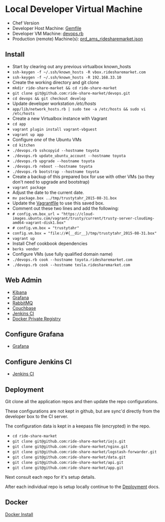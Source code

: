 # Local Developer Virtual Machine

- Chef Version
- Developer Host Machine: [Gemfile](../Gemfile)
- Developer VM Machine: [devops.rb](../app/kitchen/devops.rb)
- Production (remote) Machine(s): [prd_ams_ridesharemarket.json](../app/kitchen/data_bags/network/prd_ams_ridesharemarket.json)


## Install

- Start by clearing out any previous virtualbox known_hosts
- `ssh-keygen -f ~/.ssh/known_hosts -R vbox.ridesharemarket.com`
- `ssh-keygen -f ~/.ssh/known_hosts -R 192.168.33.10`
- Create the working directory and git clone
- `mkdir ride-share-market && cd ride-share-market`
- `git clone git@github.com:ride-share-market/devops.git`
- `cd devops && git checkout develop`
- Update developer workstation */etc/hosts*
- `app/lib/network_hosts.rb | sudo tee -a /etc/hosts && sudo vi /etc/hosts`
- Create a new Virtualbox instance with Vagrant
- `cd app`
- `vagrant plugin install vagrant-vbguest`
- `vagrant up app`
- Configure *one* of the Ubuntu VMs
- `cd kitchen`
- `./devops.rb sshcopyid --hostname toyota`
- `./devops.rb update_ubuntu_account --hostname toyota`
- `./devops.rb upgrade --hostname toyota`
- `./devops.rb reboot --hostname toyota`
- `./devops.rb bootstrap --hostname toyota`
- Create a backup of this prepared box for use with other VMs (so they don't need to upgrade and bootstrap)
- `vagrant package`
- Adjust the date to the current date.
- `mv package.box ../tmp/trustytahr_2015-08-31.box`
- Update the [Vagrantfile](../app/Vagrantfile) to use this saved box.
- Comment out these two lines and add the following:
- `# config.vm.box_url = "https://cloud-images.ubuntu.com/vagrant/trusty/current/trusty-server-cloudimg-amd64-vagrant-disk1.box"`
- `# config.vm.box = "trustytahr"`
- `config.vm.box = "file://#{__dir__}/tmp/trustytahr_2015-08-31.box"`
- `vagrant up`
- Install Chef cookbook dependencies
- `berks vendor`
- Configure VMs (use fully qualified domain name)
- `./devops.rb cook --hostname toyota.ridesharemarket.com`
- `./devops.rb cook --hostname tesla.ridesharemarket.com`

## Web Admin

- [Kibana](http://192.168.33.10:5601)
- [Grafana](http://192.168.33.10:3000)
- [RabbitMQ](http://192.168.33.10:15672)
- [Couchbase](http://192.168.33.10:8091)
- [Jenkins CI](http://192.168.33.10:8080)
- [Docker Private Registry](http://192.168.33.10:9001)

## Configure Grafana

- [Grafana](grafana.md)

## Configure Jenkins CI

- [Jenkins CI](jenkins-ci.md)

## Deployment

Git clone all the application repos and then update the repo configurations.

These configurations are not kept in github, but are sync'd directly from the developer box to the CI server.

The configuration data is kept in a keepass file (encrypted) in the repo.

- `cd ride-share-market`
- `git clone git@github.com:ride-share-market/iojs.git`
- `git clone git@github.com:ride-share-market/nginx.git`
- `git clone git@github.com:ride-share-market/logstash-forwarder.git`
- `git clone git@github.com:ride-share-market/data.git`
- `git clone git@github.com:ride-share-market/api.git`
- `git clone git@github.com:ride-share-market/app.git`

Next consult each repo for it's setup details.

After each individual repo is setup locally continue to the [Deployment](deployment.md) docs.

## Docker

[Docker Install](../docs/docker/README.md)